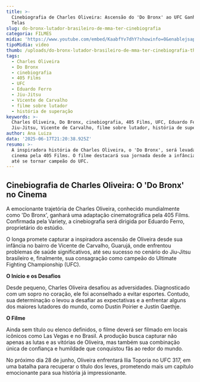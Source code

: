 ```yaml
---
title: >-
  Cinebiografia de Charles Oliveira: Ascensão do 'Do Bronx' ao UFC Ganha as
  Telas
slug: do-bronx-lutador-brasileiro-de-mma-ter-cinebiografia
categoria: FILMES
midia: 'https://www.youtube.com/embed/KaabfYv7dhY?showinfo=0&enablejsapi=1'
tipoMidia: video
thumb: /uploads/do-bronx-lutador-brasileiro-de-mma-ter-cinebiografia-thumb.png
tags:
  - Charles Oliveira
  - Do Bronx
  - cinebiografia
  - 405 Films
  - UFC
  - Eduardo Ferro
  - Jiu-Jitsu
  - Vicente de Carvalho
  - filme sobre lutador
  - história de superação
keywords: >-
  Charles Oliveira, Do Bronx, cinebiografia, 405 Films, UFC, Eduardo Ferro,
  Jiu-Jitsu, Vicente de Carvalho, filme sobre lutador, história de superação
author: Ana Luiza
data: '2025-06-17T21:20:38.925Z'
resumo: >-
  A inspiradora história de Charles Oliveira, o 'Do Bronx', será levada ao
  cinema pela 405 Films. O filme destacará sua jornada desde a infância difícil
  até se tornar campeão do UFC.
---
```


## Cinebiografia de Charles Oliveira: O 'Do Bronx' no Cinema

A emocionante trajetória de Charles Oliveira, conhecido mundialmente como 'Do Bronx', ganhará uma adaptação cinematográfica pela 405 Films. Confirmada pela Variety, a cinebiografia será dirigida por Eduardo Ferro, proprietário do estúdio.

O longa promete capturar a inspiradora ascensão de Oliveira desde sua infância no bairro de Vicente de Carvalho, Guarujá, onde enfrentou problemas de saúde significativos, até seu sucesso no cenário do Jiu-Jitsu brasileiro e, finalmente, sua consagração como campeão do Ultimate Fighting Championship (UFC).

**O Início e os Desafios**

Desde pequeno, Charles Oliveira desafiou as adversidades. Diagnosticado com um sopro no coração, ele foi aconselhado a evitar esportes. Contudo, sua determinação o levou a desafiar as expectativas e a enfrentar alguns dos maiores lutadores do mundo, como Dustin Poirier e Justin Gaethje.

**O Filme**

Ainda sem título ou elenco definidos, o filme deverá ser filmado em locais icônicos como Las Vegas e no Brasil. A produção busca capturar não apenas as lutas e as vitórias de Oliveira, mas também sua combinação única de confiança e humildade que conquistou fãs ao redor do mundo.

No próximo dia 28 de junho, Oliveira enfrentará Ilia Toporia no UFC 317, em uma batalha para recuperar o título dos leves, prometendo mais um capítulo emocionante para sua história já impressionante.
